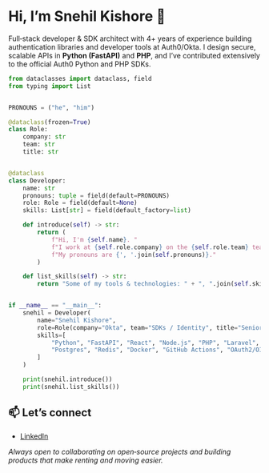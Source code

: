 

<!--
## Hi there 👋
**kishore7snehil/kishore7snehil** is a ✨ _special_ ✨ repository because its `README.md` (this file) appears on your GitHub profile.

Here are some ideas to get you started:

- 🔭 I’m currently working on ...
- 🌱 I’m currently learning ...
- 👯 I’m looking to collaborate on ...
- 🤔 I’m looking for help with ...
- 💬 Ask me about ...
- 📫 How to reach me: ...
- 😄 Pronouns: ...
- ⚡ Fun fact: ...
-->

# Hi, I’m Snehil Kishore 👋

Full‑stack developer & SDK architect with 4+ years of experience building authentication libraries and developer tools at Auth0/Okta. I design secure, scalable APIs in **Python (FastAPI)** and **PHP**, and I’ve contributed extensively to the official Auth0 Python and PHP SDKs.

```python
from dataclasses import dataclass, field
from typing import List


PRONOUNS = ("he", "him")

@dataclass(frozen=True)
class Role:
    company: str
    team: str
    title: str


@dataclass
class Developer:
    name: str
    pronouns: tuple = field(default=PRONOUNS)
    role: Role = field(default=None)
    skills: List[str] = field(default_factory=list)

    def introduce(self) -> str:
        return (
            f"Hi, I'm {self.name}. "
            f"I work at {self.role.company} on the {self.role.team} team as a {self.role.title}. "
            f"My pronouns are {', '.join(self.pronouns)}."
        )

    def list_skills(self) -> str:
        return "Some of my tools & technologies: " + ", ".join(self.skills)


if __name__ == "__main__":
    snehil = Developer(
        name="Snehil Kishore",
        role=Role(company="Okta", team="SDKs / Identity", title="Senior Software Engineer"),
        skills=[
            "Python", "FastAPI", "React", "Node.js", "PHP", "Laravel",
            "Postgres", "Redis", "Docker", "GitHub Actions", "OAuth2/OIDC"
        ]
    )

    print(snehil.introduce())
    print(snehil.list_skills())

```

## 📫 Let’s connect
- [LinkedIn](https://www.linkedin.com/in/snehilkishore)  
<!--- [GitHub](https://github.com/kishore7snehil)  
- [Resume](link-to-your-latest-resume)](url) -->

*Always open to collaborating on open‑source projects and building products that make renting and moving easier.*
